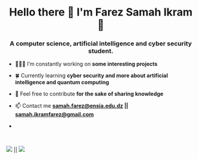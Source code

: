 <h1 align="center">Hello there 👋 I'm Farez Samah Ikram 🍂</h1>
<h3 align="center">A computer science, artificial intelligence and cyber security student.</h3>

- 👩🏻‍💻 I’m constantly working on **some interesting projects**

- 🍀 Currently learning **cyber security and more about artificial intelligence and quantum computing**

- 📝 Feel free to contribute **for the sake of sharing knowledge**

- 📫 Contact me **samah.farez@ensia.edu.dz || samah.ikramfarez@gmail.com**
- 
<br/>

<!-- This will place the images next to eachother -->
<img src="https://github-readme-stats.vercel.app/api?username=samahfarez&theme=midnight-purple&count_private=true)](https://github.com/anuraghazra/github-readme-stats"/>   ||   <img src="https://github-readme-stats.vercel.app/api/top-langs?username=samahfarez&theme=midnight-purple"/>



